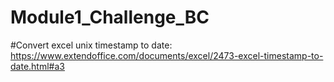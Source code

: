 # Module1_Challenge_BC


#Convert excel unix timestamp to date: https://www.extendoffice.com/documents/excel/2473-excel-timestamp-to-date.html#a3

